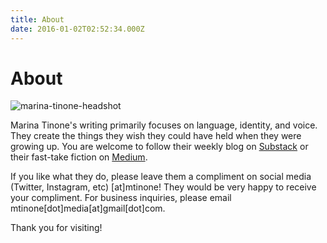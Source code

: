 ```yaml
---
title: About
date: 2016-01-02T02:52:34.000Z
---
```

# About

![marina-tinone-headshot](/images/marina-tinone-headshot.webp)

Marina Tinone's writing primarily focuses on language, identity, and voice. They create the things they wish they could have held when they were growing up. You are welcome to follow their weekly blog on [Substack](https://mtinone.substack.com/p/coming-soon) or their fast-take fiction on [Medium](https://medium.com/@mtinone). 

If you like what they do, please leave them a compliment on social media (Twitter, Instagram, etc) \[at]mtinone! They would be very happy to receive your compliment. For business inquiries, please email mtinone\[dot]media\[at]gmail\[dot]com. 

Thank you for visiting!